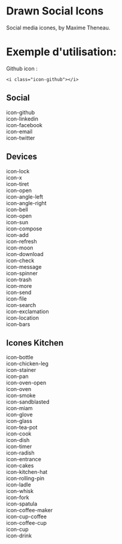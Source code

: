 
# Drawn Social Icons

Social media icones, by Maxime Theneau.

# Exemple d'utilisation:

<i class="icon-github"></i> Github icon :
``` 
<i class="icon-github"></i> 
```
<link rel="stylesheet" href="./demo.css">
<link rel="stylesheet" href="./iconMaxT.css">

<div class="icones">
<h2>Social</h2>
    <div class="icon">
        <i class="icon-github"></i>
        <span> icon-github</span>
    </div>
    <div class="icon">
        <i class="icon-linkedin"></i>
        <span> icon-linkedin</span>
    </div>
    <div class="icon">
        <i class="icon-facebook"></i>
        <span> icon-facebook</span>
    </div>
    <div class="icon">
        <i class="icon-email"></i>
        <span> icon-email</span>
    </div>
    <div class="icon">
        <i class="icon-twitter"></i>
        <span> icon-twitter</span>
    </div>
    <h2>Devices</h2>
        <div class="icon">
            <i class="icon-lock"></i>
            <span>icon-lock</span>
        </div>
        <div class="icon">
            <i class="icon-x"></i>
            <span>icon-x</span>
        </div>
        <div class="icon">
            <i class="icon-tiret"></i>
            <span>icon-tiret</span>
        </div>
        <div class="icon">
            <i class="icon-lock-open"></i>
            <span>icon-open</span>
        </div>
        <div class="icon">
            <i class="icon-angle-left"></i>
            <span> icon-angle-left</span>
        </div>
        <div class="icon">
            <i class="icon-angle-right"></i>
            <span> icon-angle-right</span>
        </div>
        <div class="icon">
            <i class="icon-bell"></i>
            <span> icon-bell</span>
        </div>
        <div class="icon">
            <i class="icon-stop"></i>
            <span> icon-open</span>
        </div>
        <div class="icon">
            <i class="icon-sun"></i>
            <span> icon-sun</span>
        </div>
        <div class="icon">
            <i class="icon-compose"></i>
            <span> icon-compose</span>
        </div>        
        <div class="icon">
            <i class="icon-add"></i>
            <span> icon-add</span>
        </div>
        <div class="icon">
            <i class="icon-refresh"></i>
            <span> icon-refresh</span>
        </div>
        <div class="icon">
            <i class="icon-moon"></i>
            <span> icon-moon</span>
        </div>
        <div class="icon">
            <i class="icon-download"></i>
            <span> icon-download</span>
        </div>
        <div class="icon">
            <i class="icon-check"></i>
            <span> icon-check</span>
        </div>
        <div class="icon">
            <i class="icon-message"></i>
            <span> icon-message</span>
        </div>
        <div class="icon">
            <i class="icon-spinner"></i>
            <span> icon-spinner</span>
        </div>
        <div class="icon">
            <i class="icon-trash"></i>
            <span> icon-trash</span>
        </div>
        <div class="icon">
            <i class="icon-more"></i>
            <span> icon-more</span>
        </div>
        <div class="icon">
            <i class="icon-send"></i>
            <span> icon-send</span>
        </div>
        <div class="icon">
            <i class="icon-file"></i>
            <span> icon-file</span>
        </div>
        <div class="icon">
            <i class="icon-search"></i>
            <span> icon-search</span>
        </div>
        <div class="icon">
            <i class="icon-exclamation"></i>
            <span> icon-exclamation</span>
        </div>
        <div class="icon">
            <i class="icon-location"></i>
            <span> icon-location</span>
        </div>
        <div class="icon">
            <i class="icon-bars"></i>
            <span> icon-bars</span>
        </div>
<h2>Icones Kitchen</h2>
        <div class="icon">
            <i class="icon-bottle"></i>
            <span> icon-bottle</span>
        </div>
        <div class="icon">
            <i class="icon-chicken-leg"></i>
            <span> icon-chicken-leg</span>
        </div>
        <div class="icon">
            <i class="icon-stainer"></i>
            <span> icon-stainer</span>
        </div>
        <div class="icon">
            <i class="icon-pan"></i>
            <span> icon-pan</span>
        </div>
        <div class="icon">
            <i class="icon-oven-open"></i>
            <span> icon-oven-open</span>
        </div>
        <div class="icon">
            <i class="icon-oven"></i>
            <span> icon-oven</span>
        </div>
        <div class="icon">
            <i class="icon-smoke"></i>
            <span> icon-smoke</span>
        </div>
        <div class="icon">
            <i class="icon-sandblasted"></i>
            <span> icon-sandblasted</span>
        </div>
        <div class="icon">
            <i class="icon-miam"></i>
            <span> icon-miam</span>
        </div>
        <div class="icon">
            <i class="icon-glove"></i>
            <span> icon-glove</span>
        </div>
        <div class="icon">
            <i class="icon-glass"></i>
            <span> icon-glass</span>
        </div>
        <div class="icon">
            <i class="icon-tea-pot"></i>
            <span> icon-tea-pot</span>
        </div>
        <div class="icon">
            <i class="icon-cook"></i>
            <span> icon-cook</span>
        </div>
        <div class="icon">
            <i class="icon-dish"></i>
            <span> icon-dish</span>
        </div>
        <div class="icon">
            <i class="icon-timer"></i>
            <span> icon-timer</span>
        </div>
        <div class="icon">
            <i class="icon-radish"></i>
            <span> icon-radish</span>
        </div>
        <div class="icon">
            <i class="icon-entrance"></i>
            <span> icon-entrance</span>
        </div>
        <div class="icon">
            <i class="icon-cakes"></i>
            <span> icon-cakes</span>
        </div>
        <div class="icon">
            <i class="icon-kitchen-hat"></i>
            <span> icon-kitchen-hat</span>
        </div>
        <div class="icon">
            <i class="icon-rolling-pin"></i>
            <span> icon-rolling-pin</span>
        </div>
        <div class="icon">
            <i class="icon-ladle"></i>
            <span> icon-ladle</span>
        </div>
        <div class="icon">
            <i class="icon-whisk"></i>
            <span> icon-whisk</span>
        </div>
        <div class="icon">
            <i class="icon-fork"></i>
            <span> icon-fork</span>
        </div>
        <div class="icon">
            <i class="icon-spatula"></i>
            <span> icon-spatula</span>
        </div>
        <div class="icon">
            <i class="icon-coffee-maker"></i>
            <span> icon-coffee-maker</span>
        </div>
        <div class="icon">
            <i class="icon-cup-coffee"></i>
            <span> icon-cup-coffee</span>
        </div>
        <div class="icon">
            <i class="icon-coffee-cup"></i>
            <span> icon-coffee-cup</span>
        </div>
        <div class="icon">
            <i class="icon-cup"></i>
            <span> icon-cup</span>
        </div>
        <div class="icon">
            <i class="icon-drink"></i>
            <span> icon-drink</span>
        </div>
    </div>